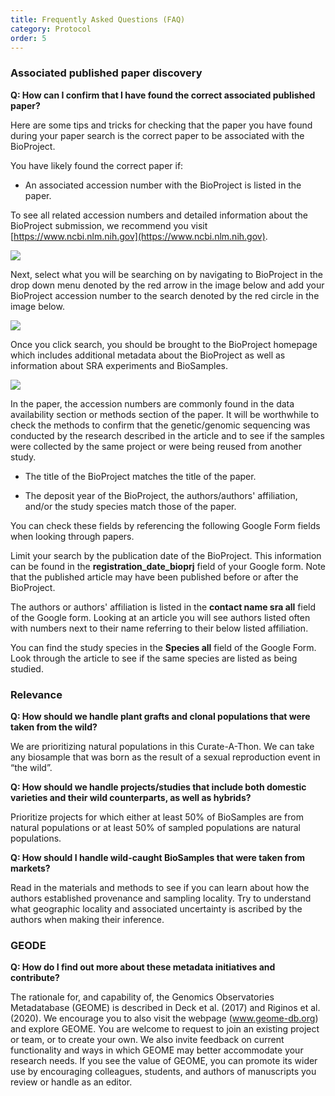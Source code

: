```yaml
---
title: Frequently Asked Questions (FAQ)
category: Protocol
order: 5
---
```


### Associated published paper discovery

**Q: How can I confirm that I have found the correct associated published paper?**

Here are some tips and tricks for checking that the paper you have found during your paper search is the correct paper to be associated with the BioProject.

You have likely found the correct paper if:

- An associated accession number with the BioProject is listed in the paper.

To see all related accession numbers and detailed information about the BioProject submission, we recommend you visit [https://www.ncbi.nlm.nih.gov](https://www.ncbi.nlm.nih.gov).

![](https://bdezray.github.io/Geode-Curate-A-Thon/images/NCBIHomepage.png)

Next, select what you will be searching on by navigating to BioProject in the drop down menu denoted by the red arrow in the image below and add your BioProject accession number to the search denoted by the red circle in the image below.

![](https://bdezray.github.io/Geode-Curate-A-Thon/images/NCBISearch.png)

Once you click search, you should be brought to the BioProject homepage which includes additional metadata about the BioProject as well as information about SRA experiments and BioSamples.

![](https://bdezray.github.io/Geode-Curate-A-Thon/images/NCBIBioProject.png)

In the paper, the accession numbers are commonly found in the data availability section or methods section of the paper. It will be worthwhile to check the methods to confirm that the genetic/genomic sequencing was conducted by the research described in the article and to see if the samples were collected by the same project or were being reused from another study.

- The title of the BioProject matches the title of the paper.

- The deposit year of the BioProject, the authors/authors' affiliation, and/or the study species match those of the paper.

You can check these fields by referencing the following Google Form fields when looking through papers.

Limit your search by the publication date of the BioProject. This information can be found in the **registration_date_bioprj** field of your Google form. Note that the published article may have been published before or after the BioProject.

 The authors or authors' affiliation is listed in the **contact name sra all** field of the Google form. Looking at an article you will see authors listed often with numbers next to their name referring to their below listed affiliation.

You can find the study species in the **Species all** field of the Google Form. Look through the article to see if the same species are listed as being studied.


### Relevance

**Q: How should we handle plant grafts and clonal populations that were taken from the wild?**

We are prioritizing natural populations in this Curate-A-Thon. We can take any biosample that was born as the result of a sexual reproduction event in “the wild”.

**Q: How should we handle projects/studies that include both domestic varieties and their wild counterparts, as well as hybrids?**

Prioritize projects for which either at least 50% of BioSamples are from natural populations or at least 50% of sampled populations are natural populations.

**Q: How should I handle wild-caught BioSamples that were taken from markets?**

 Read in the materials and methods to see if you can learn about how the authors established provenance and sampling locality. Try to understand what geographic locality and associated uncertainty is ascribed by the authors when making their inference.

### GEODE

**Q: How do I find out more about these metadata initiatives and contribute?**

The rationale for, and capability of, the Genomics Observatories Metadatabase (GEOME) is described in Deck et al. (2017) and Riginos et al. (2020). We encourage you to also visit the webpage (www.geome-db.org) and explore GEOME. You are welcome to request to join an existing project or team, or to create your own. We also invite feedback on current functionality and ways in which GEOME may better accommodate your research needs. If you see the value of GEOME, you can promote its wider use by encouraging colleagues, students, and authors of manuscripts you review or handle as an editor.
